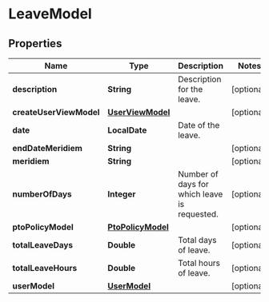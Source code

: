 

# LeaveModel


## Properties

| Name | Type | Description | Notes |
|------------ | ------------- | ------------- | -------------|
|**description** | **String** | Description for the leave. |  [optional] |
|**createUserViewModel** | [**UserViewModel**](UserViewModel.md) |  |  [optional] |
|**date** | **LocalDate** | Date of the leave. |  |
|**endDateMeridiem** | **String** |  |  [optional] |
|**meridiem** | **String** |  |  [optional] |
|**numberOfDays** | **Integer** | Number of days for which leave is requested. |  [optional] |
|**ptoPolicyModel** | [**PtoPolicyModel**](PtoPolicyModel.md) |  |  [optional] |
|**totalLeaveDays** | **Double** | Total days of leave. |  [optional] |
|**totalLeaveHours** | **Double** | Total hours of leave. |  [optional] |
|**userModel** | [**UserModel**](UserModel.md) |  |  [optional] |



